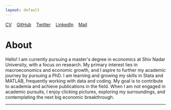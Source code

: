 ```yaml
---
layout: default
---
```


[CV](/assets/bishmay_CV.pdf)&nbsp;&nbsp;&nbsp;&nbsp;[GitHub](https://github.com/bishmaybarik)&nbsp;&nbsp;&nbsp;&nbsp;[Twitter](https://x.com/bishmayy)&nbsp;&nbsp;&nbsp;&nbsp;[LinkedIn](https://www.linkedin.com/in/bishmaybarik/)&nbsp;&nbsp;&nbsp;&nbsp;[Mail](mailto:bishmaykbarik@gmail.com)

# About

Hello! I am currently pursuing a master's degree in economics at Shiv Nadar University, with a focus on research. My primary interest lies in macroeconomics and economic growth, and I aspire to further my academic journey by pursuing a PhD. I am learning and growing my skills in Stata and MATLAB, frequently working with data and coding. My goal is to contribute to academia and achieve publications in the field. When I am not engaged in academic pursuits, I enjoy clicking pictures, exploring my surroundings, and contemplating the next big economic breakthrough.

---



